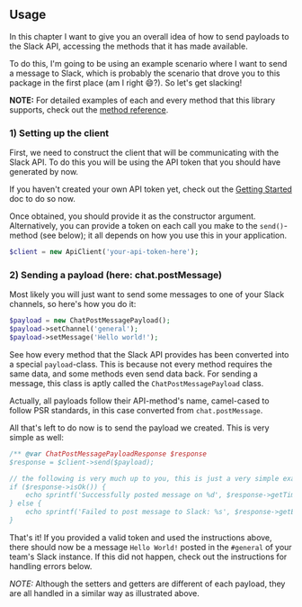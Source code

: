 ## Usage

In this chapter I want to give you an overall idea of how to send payloads to the Slack API, accessing the methods
that it has made available.

To do this, I'm going to be using an example scenario where I want to send a message to Slack, which is probably the
scenario that drove you to this package in the first place (am I right :smile:?). So let's get slacking!

**NOTE:** For detailed examples of each and every method that this library supports, check out the [method reference](methods/index.md).

### 1) Setting up the client

First, we need to construct the client that will be communicating with the Slack API. To do this you will be using the
API token that you should have generated by now.

If you haven't created your own API token yet, check out the [Getting Started](getting-started.md) doc to do so now.

Once obtained, you should provide it as the constructor argument. Alternatively, you can provide a token on each call you
make to the `send()`-method (see below); it all depends on how you use this in your application.

```php
$client = new ApiClient('your-api-token-here');
```

### 2) Sending a payload (here: chat.postMessage)

Most likely you will just want to send some messages to one of your Slack channels, so here's how you do it:

```php
$payload = new ChatPostMessagePayload();
$payload->setChannel('general');
$payload->setMessage('Hello world!');
```

See how every method that the Slack API provides has been converted into a special `payload`-class. This is because not every
method requires the same data, and some methods even send data back. For sending a message, this class is aptly called the
`ChatPostMessagePayload` class.

Actually, all payloads follow their API-method's name, camel-cased to follow PSR standards,
in this case converted from `chat.postMessage`.

All that's left to do now is to send the payload we created. This is very simple as well:
```php
/** @var ChatPostMessagePayloadResponse $response
$response = $client->send($payload);

// the following is very much up to you, this is just a very simple example
if ($response->isOk()) {
    echo sprintf('Successfully posted message on %d', $response->getTimestamp());
} else {
    echo sprintf('Failed to post message to Slack: %s', $response->getErrorExplanation());
}
```

That's it! If you provided a valid token and used the instructions above, there should now be a message `Hello World!`
posted in the `#general` of your team's Slack instance. If this did not happen, check out the instructions for handling
errors below.

*NOTE:* Although the setters and getters are different of each payload, they are all handled in a similar way as illustrated above.
